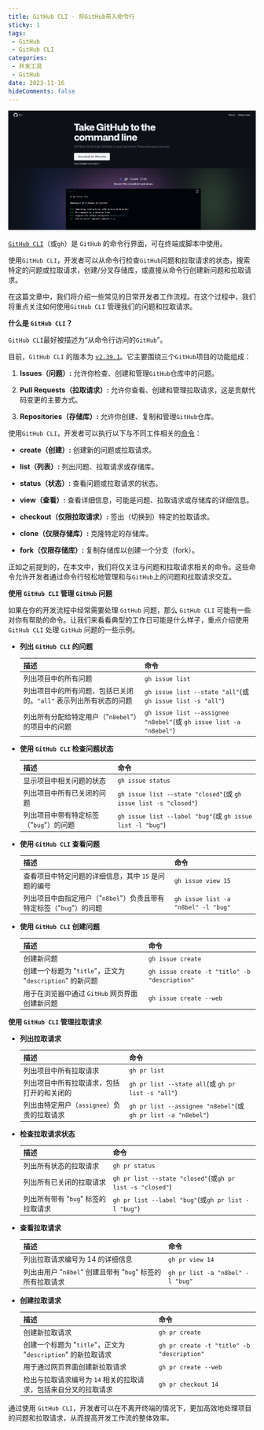 ```yaml
---
title: GitHub CLI - 将GitHub带入命令行
sticky: 1
tags:
 - GitHub
 - GitHub CLI
categories:
 - 开发工具
 - GitHub
date: 2023-11-16
hideComments: false
---
```


![image-20231115134648335](https://raw.githubusercontent.com/chnjames/cloudImg/main/blog/202311151346939.png)

[`GitHub CLI`](https://cli.github.com/)（或`gh`）是 `GitHub` 的命令行界面，可在终端或脚本中使用。

使用`GitHub CLI`，开发者可以从命令行检查`GitHub`问题和拉取请求的状态，搜索特定的问题或拉取请求，创建/分叉存储库，或直接从命令行创建新问题和拉取请求。

在这篇文章中，我们将介绍一些常见的日常开发者工作流程。在这个过程中，我们将重点关注如何使用`GitHub CLI` 管理我们的问题和拉取请求。

**什么是 `GitHub CLI`？**

`GitHub CLI`最好被描述为“从命令行访问的`GitHub`”。

目前，`GitHub CLI` 的版本为 [`v2.39.1`](https://github.com/cli/cli/releases/tag/v2.39.1)。它主要围绕三个`GitHub`项目的功能组成：

1. **Issues（问题）:** 允许你检查、创建和管理`GitHub`仓库中的问题。

2. **Pull Requests（拉取请求）:** 允许你查看、创建和管理拉取请求，这是贡献代码变更的主要方式。

3. **Repositories（存储库）:** 允许你创建、复制和管理`GitHub`仓库。

使用`GitHub CLI`，开发者可以执行以下与不同工件相关的[命令](https://cli.github.com/manual/)：

- **create（创建）:** 创建新的问题或拉取请求。

- **list（列表）:** 列出问题、拉取请求或存储库。

- **status（状态）:** 查看问题或拉取请求的状态。

- **view（查看）:** 查看详细信息，可能是问题、拉取请求或存储库的详细信息。

- **checkout（仅限拉取请求）:** 签出（切换到）特定的拉取请求。

- **clone（仅限存储库）:** 克隆特定的存储库。

- **fork（仅限存储库）:** 复制存储库以创建一个分支（fork）。

正如之前提到的，在本文中，我们将仅关注与问题和拉取请求相关的命令。这些命令允许开发者通过命令行轻松地管理和与`GitHub`上的问题和拉取请求交互。

**使用 `GitHub CLI` 管理 `GitHub` 问题**

如果在你的开发流程中经常需要处理 `GitHub` 问题，那么 `GitHub CLI` 可能有一些对你有帮助的命令。让我们来看看典型的工作日可能是什么样子，重点介绍使用 `GitHub CLI` 处理 `GitHub` 问题的一些示例。

- **列出 `GitHub CLI` 的问题**

  | 描述                                                         | 命令                                                         |
  | ------------------------------------------------------------ | ------------------------------------------------------------ |
  | 列出项目中的所有问题                                         | `gh issue list`                                              |
  | 列出项目中的所有问题，包括已关闭的。`"all"` 表示列出所有状态的问题 | `gh issue list --state "all"`(或`gh issue list -s "all"`)    |
  | 列出所有分配给特定用户（"`n8ebel`"）的项目中的问题           | `gh issue list --assignee "n8ebel"`(或 `gh issue list -a "n8ebel"`) |

- **使用 `GitHub CLI` 检查问题状态**

  | 描述                                    | 命令                                                         |
  | --------------------------------------- | ------------------------------------------------------------ |
  | 显示项目中相关问题的状态                | `gh issue status`                                            |
  | 列出项目中所有已关闭的问题              | `gh issue list --state "closed"`(或 `gh issue list -s "closed"`) |
  | 列出项目中带有特定标签（"`bug`"）的问题 | `gh issue list --label "bug"`(或 `gh issue list -l "bug"`)   |

- **使用 `GitHub CLI` 查看问题**

  | 描述                                                         | 命令                                |
  | ------------------------------------------------------------ | ----------------------------------- |
  | 查看项目中特定问题的详细信息，其中 `15` 是问题的编号         | `gh issue view 15`                  |
  | 列出项目中由指定用户（"`n8bel`"）负责且带有特定标签（"`bug`"）的问题 | `gh issue list -a "n8bel" -l "bug"` |

- **使用 `GitHub CLI` 创建问题**

  | 描述                                                      | 命令                                          |
  | --------------------------------------------------------- | --------------------------------------------- |
  | 创建新问题                                                | `gh issue create`                             |
  | 创建一个标题为 "`title`"，正文为 "`description`" 的新问题 | `gh issue create -t "title" -b "description"` |
  | 用于在浏览器中通过 `GitHub` 网页界面创建新问题            | `gh issue create --web`                       |

**使用 `GitHub CLI` 管理拉取请求**

- **列出拉取请求**

  | 描述                                       | 命令                                                         |
  | ------------------------------------------ | ------------------------------------------------------------ |
  | 列出项目中所有拉取请求                     | `gh pr list`                                                 |
  | 列出项目中所有拉取请求，包括打开的和关闭的 | `gh pr list --state all`(或 `gh pr list -s "all"`)           |
  | 列出由特定用户（`assignee`）负责的拉取请求 | `gh pr list --assignee "n8ebel"`(或 `gh pr list -a "n8ebel"`) |

- **检查拉取请求状态**

  | 描述                                | 命令                                                      |
  | ----------------------------------- | --------------------------------------------------------- |
  | 列出所有状态的拉取请求              | `gh pr status`                                            |
  | 列出所有已关闭的拉取请求            | `gh pr list --state "closed"`(或`gh pr list -s "closed"`) |
  | 列出所有带有 "`bug`" 标签的拉取请求 | `gh pr list --label "bug"`(或`gh pr list -l "bug"`)       |

- **查看拉取请求**

  | 描述                                                       | 命令                             |
  | ---------------------------------------------------------- | -------------------------------- |
  | 列出拉取请求编号为 14 的详细信息                           | `gh pr view 14`                  |
  | 列出由用户 "`n8bel`" 创建且带有 "`bug`" 标签的所有拉取请求 | `gh pr list -a "n8bel" -l "bug"` |

- **创建拉取请求**

  | 描述                                                         | 命令                                       |
  | ------------------------------------------------------------ | ------------------------------------------ |
  | 创建新拉取请求                                               | `gh pr create`                             |
  | 创建一个标题为 "`title`"，正文为 "`description`" 的新拉取请求 | `gh pr create -t "title" -b "description"` |
  | 用于通过网页界面创建新拉取请求                               | `gh pr create --web`                       |
  | 检出与拉取请求编号为 `14` 相关的拉取请求，包括来自分叉的拉取请求 | `gh pr checkout 14`                        |

通过使用 `GitHub CLI`，开发者可以在不离开终端的情况下，更加高效地处理项目的问题和拉取请求，从而提高开发工作流的整体效率。